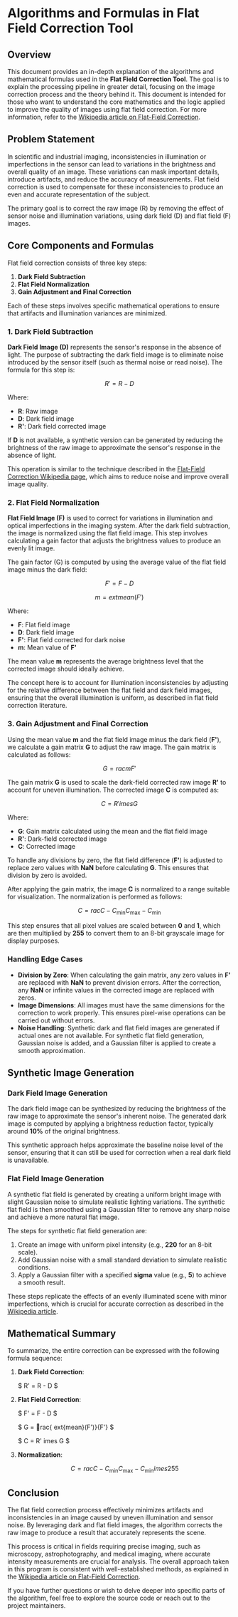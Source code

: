 
# Algorithms and Formulas in Flat Field Correction Tool

## Overview
This document provides an in-depth explanation of the algorithms and mathematical formulas used in the **Flat Field Correction Tool**. The goal is to explain the processing pipeline in greater detail, focusing on the image correction process and the theory behind it. This document is intended for those who want to understand the core mathematics and the logic applied to improve the quality of images using flat field correction. For more information, refer to the [Wikipedia article on Flat-Field Correction](https://en.wikipedia.org/wiki/Flat-field_correction).

## Problem Statement
In scientific and industrial imaging, inconsistencies in illumination or imperfections in the sensor can lead to variations in the brightness and overall quality of an image. These variations can mask important details, introduce artifacts, and reduce the accuracy of measurements. Flat field correction is used to compensate for these inconsistencies to produce an even and accurate representation of the subject.

The primary goal is to correct the raw image (R) by removing the effect of sensor noise and illumination variations, using dark field (D) and flat field (F) images.

## Core Components and Formulas
Flat field correction consists of three key steps:

1. **Dark Field Subtraction**
2. **Flat Field Normalization**
3. **Gain Adjustment and Final Correction**

Each of these steps involves specific mathematical operations to ensure that artifacts and illumination variances are minimized.

### 1. Dark Field Subtraction
**Dark Field Image (D)** represents the sensor's response in the absence of light. The purpose of subtracting the dark field image is to eliminate noise introduced by the sensor itself (such as thermal noise or read noise). The formula for this step is:

$$
R' = R - D
$$

Where:
- **R**: Raw image
- **D**: Dark field image
- **R'**: Dark field corrected image

If **D** is not available, a synthetic version can be generated by reducing the brightness of the raw image to approximate the sensor's response in the absence of light.

This operation is similar to the technique described in the [Flat-Field Correction Wikipedia page](https://en.wikipedia.org/wiki/Flat-field_correction), which aims to reduce noise and improve overall image quality.

### 2. Flat Field Normalization
**Flat Field Image (F)** is used to correct for variations in illumination and optical imperfections in the imaging system. After the dark field subtraction, the image is normalized using the flat field image. This step involves calculating a gain factor that adjusts the brightness values to produce an evenly lit image.

The gain factor (G) is computed by using the average value of the flat field image minus the dark field:

$$
F' = F - D
$$

$$
m = 	ext{mean}(F')
$$

Where:
- **F**: Flat field image
- **D**: Dark field image
- **F'**: Flat field corrected for dark noise
- **m**: Mean value of **F'**

The mean value **m** represents the average brightness level that the corrected image should ideally achieve.

The concept here is to account for illumination inconsistencies by adjusting for the relative difference between the flat field and dark field images, ensuring that the overall illumination is uniform, as described in flat field correction literature.

### 3. Gain Adjustment and Final Correction
Using the mean value **m** and the flat field image minus the dark field (**F'**), we calculate a gain matrix **G** to adjust the raw image. The gain matrix is calculated as follows:

$$
G = rac{m}{F'}
$$

The gain matrix **G** is used to scale the dark-field corrected raw image **R'** to account for uneven illumination. The corrected image **C** is computed as:

$$
C = R' 	imes G
$$

Where:
- **G**: Gain matrix calculated using the mean and the flat field image
- **R'**: Dark-field corrected image
- **C**: Corrected image

To handle any divisions by zero, the flat field difference (**F'**) is adjusted to replace zero values with **NaN** before calculating **G**. This ensures that division by zero is avoided.

After applying the gain matrix, the image **C** is normalized to a range suitable for visualization. The normalization is performed as follows:

$$
C = rac{C - C_{\min}}{C_{\max} - C_{\min}}
$$

This step ensures that all pixel values are scaled between **0** and **1**, which are then multiplied by **255** to convert them to an 8-bit grayscale image for display purposes.

### Handling Edge Cases
- **Division by Zero**: When calculating the gain matrix, any zero values in **F'** are replaced with **NaN** to prevent division errors. After the correction, any **NaN** or infinite values in the corrected image are replaced with zeros.
- **Image Dimensions**: All images must have the same dimensions for the correction to work properly. This ensures pixel-wise operations can be carried out without errors.
- **Noise Handling**: Synthetic dark and flat field images are generated if actual ones are not available. For synthetic flat field generation, Gaussian noise is added, and a Gaussian filter is applied to create a smooth approximation.

## Synthetic Image Generation
### Dark Field Image Generation
The dark field image can be synthesized by reducing the brightness of the raw image to approximate the sensor's inherent noise. The generated dark image is computed by applying a brightness reduction factor, typically around **10%** of the original brightness.

This synthetic approach helps approximate the baseline noise level of the sensor, ensuring that it can still be used for correction when a real dark field is unavailable.

### Flat Field Image Generation
A synthetic flat field is generated by creating a uniform bright image with slight Gaussian noise to simulate realistic lighting variations. The synthetic flat field is then smoothed using a Gaussian filter to remove any sharp noise and achieve a more natural flat image.

The steps for synthetic flat field generation are:
1. Create an image with uniform pixel intensity (e.g., **220** for an 8-bit scale).
2. Add Gaussian noise with a small standard deviation to simulate realistic conditions.
3. Apply a Gaussian filter with a specified **sigma** value (e.g., **5**) to achieve a smooth result.

These steps replicate the effects of an evenly illuminated scene with minor imperfections, which is crucial for accurate correction as described in the [Wikipedia article](https://en.wikipedia.org/wiki/Flat-field_correction).

## Mathematical Summary
To summarize, the entire correction can be expressed with the following formula sequence:

1. **Dark Field Correction**:
   
   $
   R' = R - D
   $

2. **Flat Field Correction**:
   
   $
   F' = F - D
   $
   
   $
   G = rac{	ext{mean}(F')}{F'}
   $
   
   $
   C = R' 	imes G
   $

3. **Normalization**:
   
   $$
   C = rac{C - C_{\min}}{C_{\max} - C_{\min}} 	imes 255
   $$

## Conclusion
The flat field correction process effectively minimizes artifacts and inconsistencies in an image caused by uneven illumination and sensor noise. By leveraging dark and flat field images, the algorithm corrects the raw image to produce a result that accurately represents the scene.

This process is critical in fields requiring precise imaging, such as microscopy, astrophotography, and medical imaging, where accurate intensity measurements are crucial for analysis. The overall approach taken in this program is consistent with well-established methods, as explained in the [Wikipedia article on Flat-Field Correction](https://en.wikipedia.org/wiki/Flat-field_correction).

If you have further questions or wish to delve deeper into specific parts of the algorithm, feel free to explore the source code or reach out to the project maintainers.
